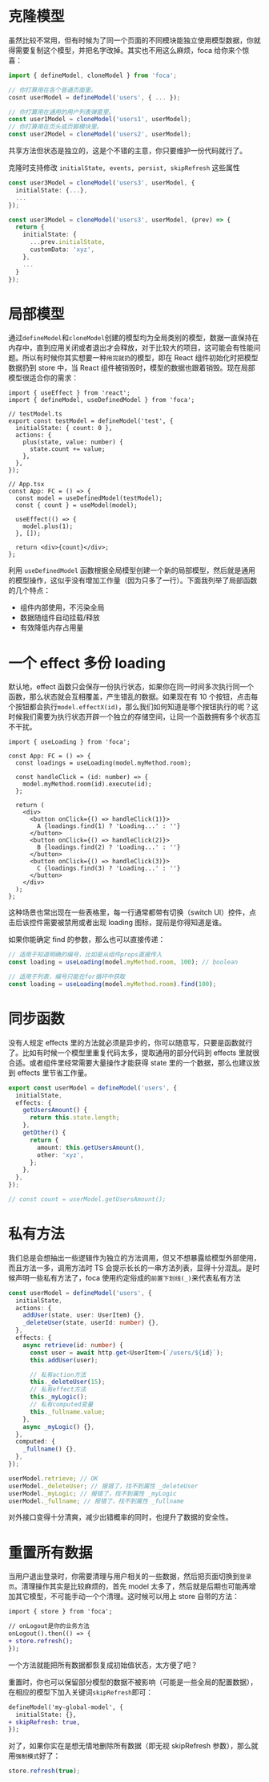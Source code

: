 # <!-- {docsify-ignore} -->

# 克隆模型

虽然比较不常用，但有时候为了同一个页面的不同模块能独立使用模型数据，你就得需要复制这个模型，并把名字改掉。其实也不用这么麻烦，foca 给你来个惊喜：

```typescript
import { defineModel, cloneModel } from 'foca';

// 你打算用在各个普通页面里。
cosnt userModel = defineModel('users', { ... });

// 你打算用在通用的用户列表弹窗里。
const user1Model = cloneModel('users1', userModel);
// 你打算用在页头或页脚模块里。
const user2Model = cloneModel('users2', userModel);
```

共享方法但状态是独立的，这是个不错的主意，你只要维护一份代码就行了。

克隆时支持修改 `initialState, events, persist, skipRefresh` 这些属性

```typescript
const user3Model = cloneModel('users3', userModel, {
  initialState: {...},
  ...
});

const user3Model = cloneModel('users3', userModel, (prev) => {
  return {
    initialState: {
      ...prev.initialState,
      customData: 'xyz',
    },
    ...
  }
});
```

# 局部模型

通过`defineModel`和`cloneModel`创建的模型均为全局类别的模型，数据一直保持在内存中，直到应用关闭或者退出才会释放，对于比较大的项目，这可能会有性能问题。所以有时候你其实想要一种`用完就扔`的模型，即在 React 组件初始化时把模型数据扔到 store 中，当 React 组件被销毁时，模型的数据也跟着销毁。现在局部模型很适合你的需求：

```tsx
import { useEffect } from 'react';
import { defineModel, useDefinedModel } from 'foca';

// testModel.ts
export const testModel = defineModel('test', {
  initialState: { count: 0 },
  actions: {
    plus(state, value: number) {
      state.count += value;
    },
  },
});

// App.tsx
const App: FC = () => {
  const model = useDefinedModel(testModel);
  const { count } = useModel(model);

  useEffect(() => {
    model.plus(1);
  }, []);

  return <div>{count}</div>;
};
```

利用 `useDefinedModel` 函数根据全局模型创建一个新的局部模型，然后就是通用的模型操作，这似乎没有增加工作量（因为只多了一行）。下面我列举了局部函数的几个特点：

- 组件内部使用，不污染全局
- 数据随组件自动挂载/释放
- 有效降低内存占用量

# 一个 effect 多份 loading

默认地，effect 函数只会保存一份执行状态，如果你在同一时间多次执行同一个函数，那么状态就会互相覆盖，产生错乱的数据。如果现在有 10 个按钮，点击每个按钮都会执行`model.effectX(id)`，那么我们如何知道是哪个按钮执行的呢？这时候我们需要为执行状态开辟一个独立的存储空间，让同一个函数拥有多个状态互不干扰。

```tsx
import { useLoading } from 'foca';

const App: FC = () => {
  const loadings = useLoading(model.myMethod.room);

  const handleClick = (id: number) => {
    model.myMethod.room(id).execute(id);
  };

  return (
    <div>
      <button onClick={() => handleClick(1)}>
        A {loadings.find(1) ? 'Loading...' : ''}
      </button>
      <button onClick={() => handleClick(2)}>
        B {loadings.find(2) ? 'Loading...' : ''}
      </button>
      <button onClick={() => handleClick(3)}>
        C {loadings.find(3) ? 'Loading...' : ''}
      </button>
    </div>
  );
};
```

这种场景也常出现在一些表格里，每一行通常都带有切换（switch UI）控件，点击后该控件需要被禁用或者出现 loading 图标，提前是你得知道是谁。

如果你能确定 find 的参数，那么也可以直接传递：

```typescript
// 适用于知道明确的编号，比如是从组件props直接传入
const loading = useLoading(model.myMethod.room, 100); // boolean

// 适用于列表，编号只能在for循环中获取
const loading = useLoading(model.myMethod.room).find(100);
```

# 同步函数

没有人规定 effects 里的方法就必须是异步的，你可以随意写，只要是函数就行了。比如有时候一个模型里重复代码太多，提取通用的部分代码到 effects 里就很合适。或者组件里经常需要大量操作才能获得 state 里的一个数据，那么也建议放到 effects 里节省工作量。

```typescript
export const userModel = defineModel('users', {
  initialState,
  effects: {
    getUsersAmount() {
      return this.state.length;
    },
    getOther() {
      return {
        amount: this.getUsersAmount(),
        other: 'xyz',
      };
    },
  },
});

// const count = userModel.getUsersAmount();
```

# 私有方法

我们总是会想抽出一些逻辑作为独立的方法调用，但又不想暴露给模型外部使用，而且方法一多，调用方法时 TS 会提示长长的一串方法列表，显得十分混乱。是时候声明一些私有方法了，foca 使用约定俗成的`前置下划线(_)`来代表私有方法

```typescript
const userModel = defineModel('users', {
  initialState,
  actions: {
    addUser(state, user: UserItem) {},
    _deleteUser(state, userId: number) {},
  },
  effects: {
    async retrieve(id: number) {
      const user = await http.get<UserItem>(`/users/${id}`);
      this.addUser(user);

      // 私有action方法
      this._deleteUser(15);
      // 私有effect方法
      this._myLogic();
      // 私有computed变量
      this._fullname.value;
    },
    async _myLogic() {},
  },
  computed: {
    _fullname() {},
  },
});

userModel.retrieve; // OK
userModel._deleteUser; // 报错了，找不到属性 _deleteUser
userModel._myLogic; // 报错了，找不到属性 _myLogic
userModel._fullname; // 报错了，找不到属性 _fullname
```

对外接口变得十分清爽，减少出错概率的同时，也提升了数据的安全性。

# 重置所有数据

当用户退出登录时，你需要清理与用户相关的一些数据，然后把页面切换到`登录页`。清理操作其实是比较麻烦的，首先 model 太多了，然后就是后期也可能再增加其它模型，不可能手动一个个清理。这时候可以用上 store 自带的方法：

```diff
import { store } from 'foca';

// onLogout是你的业务方法
onLogout().then(() => {
+ store.refresh();
});
```

一个方法就能把所有数据都恢复成初始值状态，太方便了吧？

重置时，你也可以保留部分模型的数据不被影响（可能是一些全局的配置数据），在相应的模型下加入关键词`skipRefresh`即可：

```diff
defineModel('my-global-model', {
  initialState: {},
+ skipRefresh: true,
});
```

对了，如果你实在是想无情地删除所有数据（即无视 skipRefresh 参数），那么就用`强制模式`好了：

```typescript
store.refresh(true);
```

